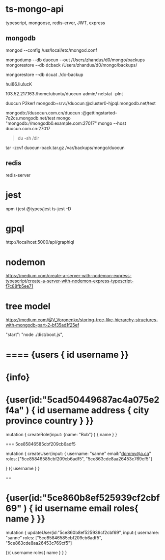 # ts-mongo-api

typescript, mongoose, redis-erver, JWT, express

## mongodb

mongod --config /usr/local/etc/mongod.conf

mongodump --db duocun --out /Users/zhandus/d0/mongo/backups
mongorestore --db dcback /Users/zhandus/d0/mongo/backups/

mongorestore --db dcuat ./dc-backup

hui86.liu!ucK

103.52.217.163:/home/ubuntu/duocun-admin/
netstat -plnt

duocun
P2ker!
mongodb+srv://duocun:<password>@cluster0-hjpql.mongodb.net/test

mongodb://dusocun.com.cn/duocun
<username>:<password>@gettingstarted-7q2cs.mongodb.net/test
mongo "mongodb://mongodb0.example.com:27017"
mongo --host duocun.com.cn:27017

> du -sh /dir

tar -zcvf duocun-back.tar.gz /var/backups/mongo/duocun

## redis

redis-server

# jest

npm i jest @types/jest ts-jest -D

# gpql

http://localhost:5000/api/graphiql

# nodemon

https://medium.com/create-a-server-with-nodemon-express-typescript/create-a-server-with-nodemon-express-typescript-f7c88fb5ee71

# tree model

https://medium.com/@V_Voronenko/storing-tree-like-hierarchy-structures-with-mongodb-part-2-bf35ad1f25ef

"start": "node ./dist/boot.js",

====
{users {
id
username
}}
====
{info}
====
{user(id:"5cad50449687ac4a075e2f4a" ) {
id
username
address {
city
province
country
}
}}
====
mutation {
createRole(input: {name: "Bob"} ) {
name
}
}

===
5ce85846585cbf209cb6adf5

mutation {
createUser(input: {
username: "sanne"
email:"dommy@a.ca"
roles: ["5ce85846585cbf209cb6adf5", "5ce863cde8aa26453c769cf5"]

} ){
username
}
}

==

{user(id:"5ce860b8ef525939cf2cbf69" ) {
id
username
email
roles{
name
}
}}
====
mutation {
updateUser(id:"5ce860b8ef525939cf2cbf69", input:{
username: "sanne"
roles: ["5ce85846585cbf209cb6adf5", "5ce863cde8aa26453c769cf5"]

}){
username
roles{
name
}
}
}
